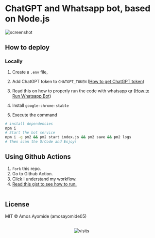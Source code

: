 # ChatGPT and Whatsapp bot, based on Node.js
![screenshot](ss.jpg)
## How to deploy

### Locally

1. Create a `.env` file,

2. Add ChatGPT token to `CHATGPT_TOKEN` ([How to get ChatGPT token](https://github.com/transitive-bullshit/chatgpt-api#session-tokens))

3. Read this on how to properly run the code with whatsapp qr ([How to Run Whatsapp Bot](https://wwebjs.dev/guide/#qr-code-generation))

4. Install `google-chrome-stable`

5. Execute the command

```bash
# install dependencies
npm i 
# Start the bot service
npm i -g pm2 && pm2 start index.js && pm2 save && pm2 logs
# Then scan the QrCode and Enjoy!
```

## Using Github Actions
1. `Fork` this repo.<br>
2. Go to Github Action. <br>
3. Click I understand my workflow.<br>
4. <a href="https://gist.github.com/amosayomide05/cd043c135ee74b7024964496b552f7c1"> Read this gist to see how to run. </a><br><br>



## License

MIT © Amos Ayomide (amosayomide05)



<p align="center"><br>
<img src="https://visit-counter.vercel.app/counter.png?page=https%3A%2F%2Fgithub.com%2Famosayomide05%2Fchatgpt-whatsapp-bot&s=80&c=00ff00&bg=00000000&no=5&ff=digi" alt="visits">
</p>
